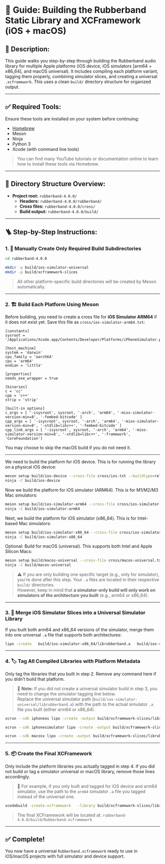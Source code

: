# 🔧 Guide: Building the Rubberband Static Library and XCFramework (iOS + macOS)

## 📘 Description:
This guide walks you step-by-step through building the Rubberband audio library for multiple Apple platforms (iOS device, iOS simulators [arm64 + x86_64], and macOS universal). It includes compiling each platform variant, tagging them properly, combining simulator slices, and creating a universal `.xcframework`. This uses a clean `build/` directory structure for organized output.

---

## ✅ Required Tools:
Ensure these tools are installed on your system before continuing:

- [Homebrew](https://brew.sh/)
- Meson
- Ninja
- Python 3
- Xcode (with command line tools)

> You can find many YouTube tutorials or documentation online to learn how to install these tools via Homebrew.

---

## 📁 Directory Structure Overview:

- **Project root:** `rubberband-4.0.0/`
  - **Headers:** `rubberband-4.0.0/rubberband/`
  - **Cross files:** `rubberband-4.0.0/cross/`
  - **Build output:** `rubberband-4.0.0/build/`

---

## 🪜 Step-by-Step Instructions:

### 1. 📂 Manually Create Only Required Build Subdirectories

```bash
cd rubberband-4.0.0

mkdir -p build/ios-simulator-universal
mkdir -p build/xcframework-slices
```

> All other platform-specific build directories will be created by Meson automatically.

---

### 2. 🏗️ Build Each Platform Using Meson

Before building, you need to create a cross file for **iOS Simulator ARM64** if it does not exist yet. Save this file as `cross/ios-simulator-arm64.txt`:

```
[constants]
sysroot = '/Applications/Xcode.app/Contents/Developer/Platforms/iPhoneSimulator.platform/Developer/SDKs/iPhoneSimulator.sdk'

[host_machine]
system = 'darwin'
cpu_family = 'aarch64'
cpu = 'arm64'
endian = 'little'

[properties]
needs_exe_wrapper = true

[binaries]
c = 'cc'
cpp = 'c++'
strip = 'strip'

[built-in options]
c_args = [ '-isysroot', sysroot, '-arch', 'arm64', '-mios-simulator-version-min=8', '-fembed-bitcode' ]
cpp_args = [ '-isysroot', sysroot, '-arch', 'arm64', '-mios-simulator-version-min=8', '-stdlib=libc++', '-fembed-bitcode' ]
cpp_link_args = [ '-isysroot', sysroot, '-arch', 'arm64', '-mios-simulator-version-min=8', '-stdlib=libc++', '-framework', 'CoreFoundation']
```

You may choose to skip the macOS build if you do not need it.

---

We need to build the platform for iOS device. This is for running the library on a physical iOS device:

```bash
meson setup build/ios-device --cross-file cross/ios.txt --buildtype=release
ninja -C build/ios-device
```

Now we build the platform for iOS simulator (ARM64). This is for M1/M2/M3 Mac simulators:

```bash
meson setup build/ios-simulator-arm64 --cross-file cross/ios-simulator-arm64.txt --buildtype=release
ninja -C build/ios-simulator-arm64
```

Next, we build the platform for iOS simulator (x86_64). This is for Intel-based Mac simulators:

```bash
meson setup build/ios-simulator-x86_64 --cross-file cross/ios-simulator.txt --buildtype=release
ninja -C build/ios-simulator-x86_64
```

Optional: Build for macOS (universal). This supports both Intel and Apple Silicon Macs:

```bash
meson setup build/macos-universal --cross-file cross/macos-universal.txt --buildtype=release
ninja -C build/macos-universal
```

> ⚠️ If you are only building one specific target (e.g., only for simulator), you're done after this step. Your `.a` files are located in their respective `build/` directories.  
> However, keep in mind that **a simulator-only build will only work on simulators of the architecture you built** (e.g., arm64 or x86_64).

---

### 3. 🧬 Merge iOS Simulator Slices into a Universal Simulator Library

If you built both arm64 and x86_64 versions of the simulator, merge them into one universal `.a` file that supports both architectures:

```bash
lipo -create   build/ios-simulator-x86_64/librubberband.a   build/ios-simulator-arm64/librubberband.a   -output build/ios-simulator-universal/librubberband.a
```

---

### 4. 🏷️ Tag All Compiled Libraries with Platform Metadata

Only tag the libraries that you built in step 2. Remove any command here if you didn’t build that platform.

> 📝 **Note:** If you did not create a universal simulator build in step 3, you need to change the simulator tagging line below.  
> Replace the universal simulator path (`build/ios-simulator-universal/librubberband.a`) with the path to the actual simulator `.a` file you built (either arm64 or x86_64).

```bash
xcrun --sdk iphoneos lipo -create -output build/xcframework-slices/librubberband_device.arm64.a build/ios-device/librubberband.a

xcrun --sdk iphonesimulator lipo -create -output build/xcframework-slices/librubberband_simulator.universal.a build/ios-simulator-universal/librubberband.a

xcrun --sdk macosx lipo -create -output build/xcframework-slices/librubberband_macos_universal.a build/macos-universal/librubberband.a
```

---

### 5. 📦 Create the Final XCFramework

Only include the platform libraries you actually tagged in step 4. If you did not build or tag a simulator universal or macOS library, remove those lines accordingly.

> 📝 For example, if you only built and tagged for iOS device and arm64 simulator, use the path to the `arm64` simulator `.a` file you tagged instead of the universal one.

```bash
xcodebuild -create-xcframework   -library build/xcframework-slices/librubberband_device.arm64.a -headers rubberband   -library build/xcframework-slices/librubberband_simulator.universal.a -headers rubberband   -library build/xcframework-slices/librubberband_macos_universal.a -headers rubberband   -output build/Rubberband.xcframework
```

> The final XCFramework will be located at: `rubberband-4.0.0/build/Rubberband.xcframework`

---

## ✅ Complete!
You now have a universal `Rubberband.xcframework` ready to use in iOS/macOS projects with full simulator and device support.
